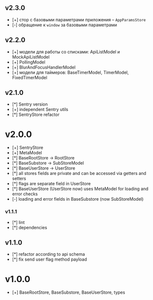 ## v2.3.0

- [+] стор с базовыми параметрами приложения – `AppParamsStore`
- [-] обращение к `window` за базовыми параметрами

## v2.2.0

- [+] модели для работы со списками: ApiListModel и MockApiListModel
- [+] PollingModel
- [+] BlurAndFocusHandlerModel
- [+] модели для таймеров: BaseTimerModel, TimerModel, FixedTimerModel

## v2.1.0

- [*] Sentry version
- [+] independent Sentry utils
- [*] SentryStore refactor

# v2.0.0

- [+] SentryStore
- [+] MetaModel
- [*] BaseRootStore -> RootStore
- [*] BaseSubstore -> SubStoreModel
- [*] BaseUserStore -> UserStore
- [*] all stores fields are private and can be accessed via getters and setters
- [*] flags are separate field in UserStore
- [*] BaseUserStore (UserStore now) uses MetaModel for loading and error checks
- [-] loading and error fields in BaseSubstore (now SubStoreModel)

### v1.1.1

- [*] lint
- [*] dependencies

## v1.1.0

- [*] refactor according to api schema
- [*] fix send user flag method payload

# v1.0.0

- [+] BaseRootStore, BaseSubstore, BaseUserStore, types
